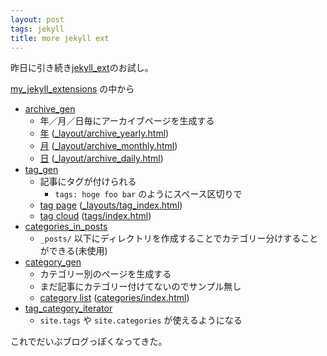 ```yaml
---
layout: post
tags: jekyll
title: more jekyll ext
---
```

昨日に引き続き[jekyll_ext](http://github.com/rfelix/jekyll_ext)のお試し。

[my_jekyll_extensions](http://github.com/rfelix/my_jekyll_extensions) の中から


* [archive_gen](http://github.com/rfelix/my_jekyll_extensions/tree/master/archive_gen/)
  - 年／月／日毎にアーカイブページを生成する
  - [年](/2010/) ([_layout/archive_yearly.html](http://github.com/migrs/migrs.github.com/blob/master/_layouts/archive_yearly.html))
  - [月](/2010/09/) ([_layout/archive_monthly.html](http://github.com/migrs/migrs.github.com/blob/master/_layouts/archive_monthly.html))
  - [日](/2010/09/19/) ([_layout/archive_daily.html](http://github.com/migrs/migrs.github.com/blob/master/_layouts/archive_daily.html))
* [tag_gen](http://github.com/rfelix/my_jekyll_extensions/tree/master/tag_gen/)
  - 記事にタグが付けられる
    + `tags: hoge foo bar` のようにスペース区切りで
  - [tag page](/tags/jekyll/) ([_layouts/tag_index.html](http://github.com/migrs/migrs.github.com/blob/master/_layouts/tag_index.html))
  - [tag cloud](/tags/) ([tags/index.html](http://github.com/migrs/migrs.github.com/blob/master/tags/index.html))
* [categories_in_posts](http://github.com/rfelix/my_jekyll_extensions/tree/master/categories_in_posts/)
  - `_posts/` 以下にディレクトリを作成することでカテゴリー分けすることができる(未使用)
* [category_gen](http://github.com/rfelix/my_jekyll_extensions/tree/master/category_gen/)
  - カテゴリー別のページを生成する
  - まだ記事にカテゴリー付けてないのでサンプル無し
  - [category list](/categories/) ([categories/index.html](http://github.com/migrs/migrs.github.com/blob/master/categories/index.html))
* [tag_category_iterator](http://github.com/rfelix/my_jekyll_extensions/tree/master/tag_category_iterator/)
  - `site.tags` や `site.categories` が使えるようになる


これでだいぶブログっぽくなってきた。
